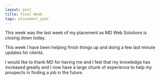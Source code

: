 ```yaml
---
layout: post
title: Final Week
tags: placement_year
---
```

This week was the last week of my placement as MD Web Solutions is closing down today.

This week I have been helping finish things up and doing a few last minute updates for clients.

I would like to thank MD for having me and I feel that my knowledge has increased greatly and I now have a large chunk of experience to help my prospects in finding a job in the future.